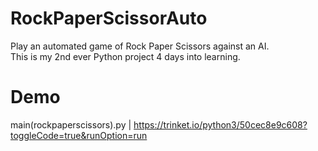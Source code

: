 # RockPaperScissorAuto
Play an automated game of Rock Paper Scissors against an AI. <br/>
This is my 2nd ever Python project 4 days into learning.

# Demo
main(rockpaperscissors).py | https://trinket.io/python3/50cec8e9c608?toggleCode=true&runOption=run
